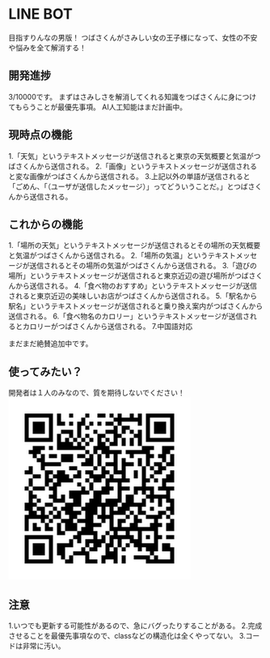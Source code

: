 # LINE BOT
目指すりんなの男版！
つばさくんがさみしい女の王子様になって、女性の不安や悩みを全て解消する！

## 開発進捗
3/10000です。
まずはさみしさを解消してくれる知識をつばさくんに身につけてもらうことが最優先事項。
AI人工知能はまだ計画中。

## 現時点の機能
1.「天気」というテキストメッセージが送信されると東京の天気概要と気温がつばさくんから送信される。
2.「画像」というテキストメッセージが送信されると変な画像がつばさくんから送信される。
3.上記以外の単語が送信されると「ごめん、「（ユーザが送信したメッセージ）」ってどういうことだ。」とつばさくんから送信される。

## これからの機能
1.「場所の天気」というテキストメッセージが送信されるとその場所の天気概要と気温がつばさくんから送信される。
2.「場所の気温」というテキストメッセージが送信されるとその場所の気温がつばさくんから送信される。
3.「遊びの場所」というテキストメッセージが送信されると東京近辺の遊び場所がつばさくんから送信される。
4.「食べ物のおすすめ」というテキストメッセージが送信されると東京近辺の美味しいお店がつばさくんから送信される。
5.「駅名から駅名」というテキストメッセージが送信されると乗り換え案内がつばさくんから送信される。
6.「食べ物名のカロリー」というテキストメッセージが送信されるとカロリーがつばさくんから送信される。
7.中国語対応

まだまだ絶賛追加中です。

## 使ってみたい？
開発者は１人のみなので、質を期待しないでください！
![QR code](https://github.com/seanchen5716/tsubasabot/blob/master/nvg7862p.png "QR code")

## 注意
1.いつでも更新する可能性があるので、急にバグったりすることがある。
2.完成させることを最優先事項なので、classなどの構造化は全くやってない。
3.コードは非常に汚い。
